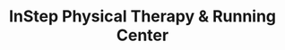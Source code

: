 ---
title: "InStep Physical Therapy & Running Center"
url: /milwaukee/instep-physical-therapy-and-running-center/
shop: shoes
---